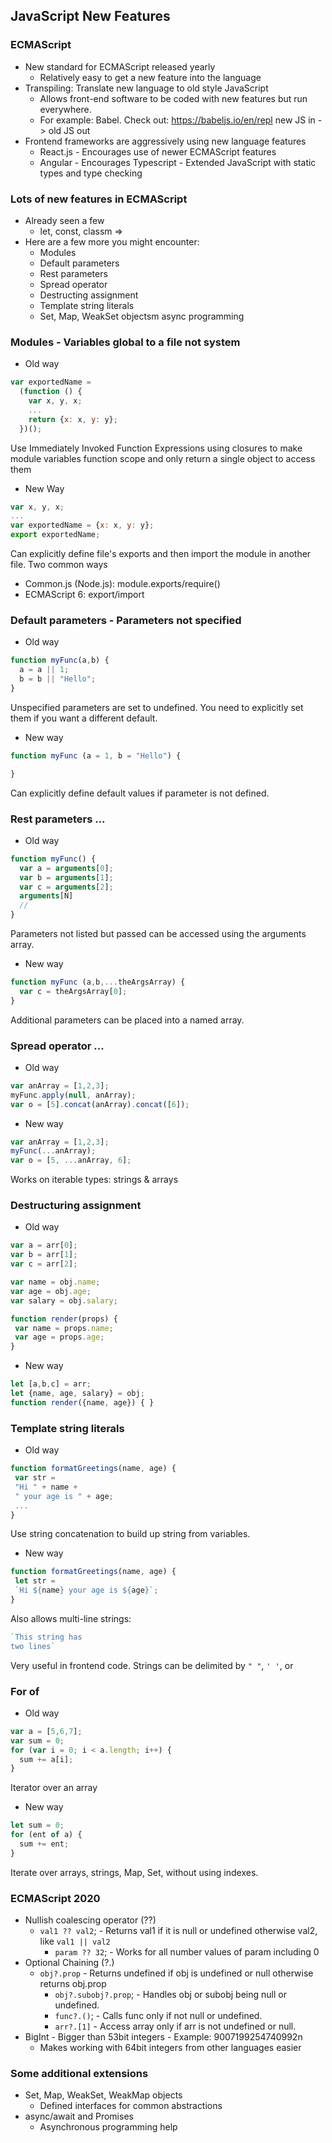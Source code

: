 ## JavaScript New Features

### ECMAScript
- New standard for ECMAScript released yearly
  - Relatively easy to get a new feature into the language
- Transpiling: Translate new language to old style JavaScript
  - Allows front-end software to be coded with new features but run everywhere.
  - For example: Babel. Check out: https://babeljs.io/en/repl new JS in -> old JS out
- Frontend frameworks are aggressively using new language features
  - React.js - Encourages use of newer ECMAScript features
  - Angular - Encourages Typescript - Extended JavaScript with static types and type checking

### Lots of new features in ECMAScript
- Already seen a few
  - let, const, classm =>
- Here are a few more you might encounter:
  - Modules
  - Default parameters
  - Rest parameters
  - Spread operator
  - Destructing assignment
  - Template string literals
  - Set, Map, WeakSet objectsm async programming

### Modules - Variables global to a file not system
- Old way
```javascript
var exportedName =
  (function () {
    var x, y, x;
    ...
    return {x: x, y: y};
  })();
```
Use Immediately Invoked Function Expressions
using closures to make module variables
function scope and only return a single
object to access them
- New Way
```javascript
var x, y, x;
...
var exportedName = {x: x, y: y};
export exportedName; 
```
Can explicitly define file's exports and
then import the module in another file. Two common ways
  - Common.js (Node.js): module.exports/require()
  - ECMAScript 6: export/import

### Default parameters - Parameters not specified 
- Old way
```javascript
function myFunc(a,b) {
  a = a || 1;
  b = b || "Hello";
}
```
Unspecified parameters are set to undefined.
You need to explicitly set them if you want
a different default. 
- New way
```javascript
function myFunc (a = 1, b = "Hello") {

}
```
Can explicitly define default values if parameter is not
defined. 

### Rest parameters ... 
- Old way
```javascript
function myFunc() {
  var a = arguments[0];
  var b = arguments[1];
  var c = arguments[2];
  arguments[N]
  //
}
```
Parameters not listed but passed can be accessed using the arguments array.
- New way
```javascript
function myFunc (a,b,...theArgsArray) {
  var c = theArgsArray[0];
}
```
Additional parameters can be placed into a named array.

### Spread operator ... 
- Old way
```javascript
var anArray = [1,2,3];
myFunc.apply(null, anArray);
var o = [5].concat(anArray).concat([6]);
```
- New way
```javascript
var anArray = [1,2,3];
myFunc(...anArray);
var o = [5, ...anArray, 6];
```
Works on iterable types: strings & arrays

### Destructuring assignment
- Old way
```javascript
var a = arr[0];
var b = arr[1];
var c = arr[2];

var name = obj.name;
var age = obj.age;
var salary = obj.salary;

function render(props) {
 var name = props.name;
 var age = props.age;
}
```

- New way
```javascript
let [a,b,c] = arr;
let {name, age, salary} = obj;
function render({name, age}) { }
```

### Template string literals
- Old way
```javascript
function formatGreetings(name, age) {
 var str =
 "Hi " + name +
 " your age is " + age;
 ...
}
```
Use string concatenation to build up string from variables. 

- New way
```javascript
function formatGreetings(name, age) {
 let str =
 `Hi ${name} your age is ${age}`;
}
```
Also allows multi-line strings:
```javascript
`This string has
two lines`
```
Very useful in frontend code. Strings can be
delimited by `" "`, `' '`, or `` ``

### For of
- Old way
```javascript
var a = [5,6,7];
var sum = 0;
for (var i = 0; i < a.length; i++) {
  sum += a[i];
}
```
Iterator over an array

- New way
```javascript
let sum = 0;
for (ent of a) {
  sum += ent;
}
```
Iterate over arrays, strings, Map, Set, without using indexes.

### ECMAScript 2020
- Nullish coalescing operator (??)
  - `val1 ?? val2`; - Returns val1 if it is null or undefined otherwise val2, like `val1 || val2`
    - `param ?? 32`; - Works for all number values of param including 0 
- Optional Chaining (?.)
  - `obj?.prop` - Returns undefined if obj is undefined or null otherwise returns obj.prop
    - `obj?.subobj?.prop`; - Handles obj or subobj being null or undefined.
    - `func?.()`; - Calls func only if not null or undefined. 
    - `arr?.[1]` - Access array only if arr is not undefined or null.
- BigInt - Bigger than 53bit integers - Example: 9007199254740992n
  - Makes working with 64bit integers from other languages easier

### Some additional extensions
- Set, Map, WeakSet, WeakMap objects
  - Defined interfaces for common abstractions
- async/await and Promises 
  - Asynchronous programming help
